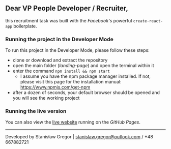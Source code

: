 ## Dear VP People Developer / Recruiter,

this recruitment task was built with the _Facebook's_ powerful `create-react-app` boilerplate.

### **Running the project in the Developer Mode**

To run this project in the Developer Mode, please follow these steps:

- clone or download and extract the repository
- open the main folder (_landing-page_) and open the terminal within it
- enter the command `npm install && npm start`
  - I assume you have the npm package manager installed. If not, please visit this page for the installation manual: https://www.npmjs.com/get-npm
- after a dozen of seconds, your default browser should be opened and you will see the working project

### **Running the live version**

You can also view the [live website](https://staszek998.github.io/vp-people/) running on the _GitHub Pages_.

---

Developed by Stanisław Gregor | stanislaw.gregor@outlook.com / +48 667882721
